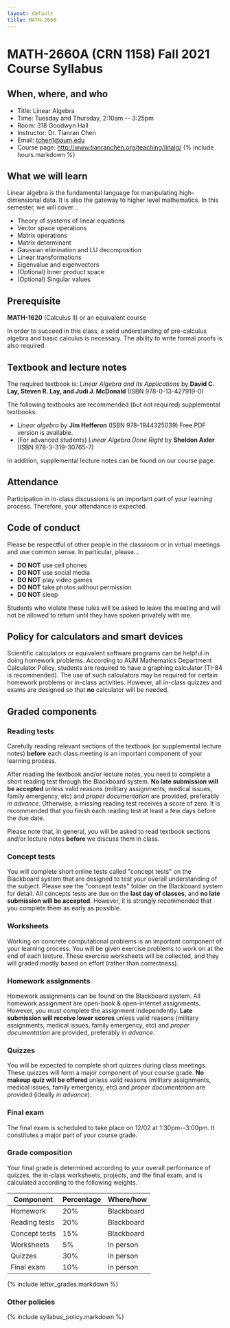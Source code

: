 ```yaml
---
layout: default
title: MATH-2660
---
```


# MATH-2660A (CRN 1158) Fall 2021 Course Syllabus

## When, where, and who

* Title: Linear Algebra
* Time: Tuesday and Thursday, 2:10am -- 3:25pm
* Room: 318 Goodwyn Hall
* Instructor: Dr. Tianran Chen
* Email: <tchen1@aum.edu>
* Course page: <http://www.tianranchen.org/teaching/linalg/>
{% include hours.markdown %}
<!-- {% include appointments.markdown %} -->

<!-- My job is to help you to succeed in this class.
I will be happy to discuss issues related to this course. -->
<!-- In addition to the normal office hours listed above,
alternative meeting time may be arranged
(please give me at least 48hr advanced notice). -->

## What we will learn

Linear algebra is the fundamental language for manipulating high-dimensional data.
It is also the gateway to higher level mathematics.
In this semester, we will cover...

* Theory of systems of linear equations
* Vector space operations
* Matrix operations
* Matrix determinant
* Gaussian elimination and LU decomposition
* Linear transformations
* Eigenvalue and eigenvectors
* (Optional) Inner product space
* (Optional) Singular values

## Prerequisite

__MATH-1620__ (Calculus II) or an equivalent course

In order to succeed in this class,
a solid understanding of pre-calculus algebra
and basic calculus is necessary.
The ability to write formal proofs is also required.

## Textbook and lecture notes

The required textbook is: _Linear Algebra and Its Applications_
by __David C. Lay, Steven R. Lay, and Judi J. McDonald__
(ISBN 978-0-13-427919-0)

The following textbooks are recommended (but not required) supplemental textbooks.

* _Linear algebra_
  by __Jim Hefferon__
  (ISBN 978-1944325039)
  Free PDF version is available.
* (For advanced students) _Linear Algebra Done Right_
  by __Sheldon Axler__
  (ISBN 978-3-319-30765-7)

In addition, supplemental lecture notes
can be found on our course page.

## Attendance

Participation in in-class discussions is an important part
of your learning process.
Therefore, your attendance is expected.

## Code of conduct

Please be respectful of other people in the classroom or in virtual meetings 
and use common sense.
In particular, please...

* __DO NOT__ use cell phones
* __DO NOT__ use social media
* __DO NOT__ play video games
* __DO NOT__ take photos without permission
* __DO NOT__ sleep

Students who violate these rules will be asked to leave the meeting
and will not be allowed to return until they have spoken privately with me.

## Policy for calculators and smart devices

Scientific calculators or equivalent software programs can be helpful in
doing homework problems.
According to AUM Mathematics Department Calculator Policy,
students are required to have a graphing calculator
(TI-84 is recommended).
The use of such calculators may be required for certain homework problems
or in-class activities.
However, all in-class quizzes and exams are designed so that **no** calculator will be needed.
<!-- Therefore calculators or any smart devices with Internet capabilities -->
<!-- are not allowed on any of the quizzes and exams. -->

<!-- ### Instruction method

In this semester, we will adopt a "blended flipped" model.
This means some of the lectures are delivered in _pre-recorded digital form_.
You are expected to watch/read/listen to these lecture and read our textbook.

In addition, you are expected to meet with me either in-person or virtually
(via Zoom) during regular class meetings.
In these meetings, I will answer your question, work on problem with you,
or have other discussions related to this course. -->

## Graded components

### Reading tests

Carefully reading relevant sections of the textbook
(or supplemental lecture notes) **before** each class meeting is
an important component of your learning process.

After reading the textbook and/or lecture notes,
you need to complete a short reading test through the Blackboard system.
__No late submission will be accepted__
unless valid reasons
(military assignments, medical issues, family emergency, etc)
and _proper documentation_ are provided, preferably _in advance_.
Otherwise, a missing reading test receives a score of zero.
It is recommended that you finish each reading test at least a few days
before the due date.

Please note that, in general, you will be asked to read textbook sections
and/or lecture notes **before** we discuss them in class.

<!-- Each reading test allows multiple attempts. -->
<!-- Please see the test descriptions on the Blackboard system for detail. -->

### Concept tests

You will complete short online tests called "concept tests"
on the Blackboard system
that are designed to test your overall understanding of the subject.
Please see the "concept tests" folder on the Blackboard system for detail.
All concepts tests are due on the **last day of classes**,
and __no late submission will be accepted__.
However, it is strongly recommended that you complete them as early as possible.

### Worksheets

Working on concrete computational problems is an important component
of your learning process.
You will be given exercise problems to work on at the end of each lecture.
These exercise worksheets will be collected,
and they will graded mostly based on effort (rather than correctness).

<!-- ### In-class and online quizzes

There will be a short quiz most of the weeks.
our understanding of the material discussed in the previous meeting.
__No makeup quiz will be offered__.
However, a missing quiz may be excused if valid reasons
(military assignments, medical issues, family emergency, etc)
and _proper documentation_ are provided _in advance_.
Otherwise, a missing quiz receives a score of zero. -->

<!-- ### Weekly survey -->

<!-- Each week you will be asked to complete a survey. -->
<!-- __Late submissions will receive lower scores__. -->

<!-- ### Weekly problem sessions / virtual check-in sessions

Each week, you will be required to...

* either attend an in-person problem session
  (place and time listed on the top of this document), or...
* have an one-on-one meeting (virtual check-in session)
  with me via Zoom.
  You can find a link to a scheduling system on my course page
  (and the Blackboard course page)
  with which you can schedule a weekly meeting.

These meetings will give us opportunities to have one-on-one
or close to one-on-one discussions
(in-person problem sessions will not be one-on-one).
In these meetings, we will...

* answer your questions,
* go over problems,
* let you complete worksheets (see below)

Your participation in these meetings (either in-person or virtual)
will be a component in your course grade.
Your attendance in each meeting worth 0.333...% of your course grade. -->

### Homework assignments

Homework assignments can be found on the Blackboard system.
All homework assignment are open-book & open-internet assignments.
However, you must complete the assignment independently.
__Late submission will receive lower scores__
unless valid reasons
(military assignments, medical issues, family emergency, etc)
and _proper documentation_ are provided, preferably _in advance_.

### Quizzes

You will be expected to complete short quizzes during class meetings.
These quizzes will form a major component of your course grade.
__No makeup quiz will be offered__ unless valid reasons
(military assignments, medical issues, family emergency, etc)
and _proper documentation_ are provided (ideally _in advance_).

<!-- Each quiz will provide a list of problems,
**you only need to complete 2 of them**.
Please clearly mark the problems you selected. -->

<!-- Otherwise, a missing quiz receives a score of zero. -->

<!-- In in-person or virtual problem sessions,
you will be given worksheets that contain short problems for you to complete.
There are 20 worksheets in total, you can try to complete each worksheet multiple times,
although you will only have at most one attempt on any worksheet in each problem session.
In each attempt, you can... -->

<!-- * work on problems by yourself under time limit,
  in which case your result will be graded; or
* ask me to show you how to do the problems,
  in which case your result will not be graded. -->

<!-- Note that you will receive slightly different versions of the same problem in each attempt. -->

<!-- In-class practice is a crucially important component of the learning process.
Your in-class worksheets will be _collected and graded_. -->

<!-- ### Projects
Projects are more complicated mathematical problems that will
guide you to gain deeper understanding of the material we learn in class.
They are a major part of your course grade. -->

### Final exam

The final exam is scheduled to take place on 12/02 at 1:30pm--3:00pm.
It constitutes a major part of your course grade.

### Grade composition

Your final grade is determined according to your overall performance of quizzes,
the in-class worksheets, projects, and the final exam,
and is calculated according to the following weights.

| Component          | Percentage | Where/how  |
|--------------------|------------|------------|
| Homework           |   20%      | Blackboard |
| Reading tests      |   20%      | Blackboard |
| Concept tests      |   15%      | Blackboard |
| Worksheets         |    5%      | In person  |
| Quizzes            |   30%      | In person  |
| Final exam         |   10%      | In person  |

{% include letter_grades.markdown %}

### Other policies

{% include syllabus_policy.markdown %}

<!-- ### Calendar
Below is the tentative schedule, and it may not reflect changes announced in class.
The instructor reserves the right to adjust the policies outlined in this course syllabus.
All changes will be clearly communicated to the students in class.

<iframe src="https://calendar.google.com/calendar/embed?showTitle=0&amp;showNav=0&amp;showDate=0&amp;showCalendars=0&amp;showTz=0&amp;mode=AGENDA&amp;height=1200&amp;wkst=1&amp;bgcolor=%23ffffff&amp;src=qlsurb5gsna1hslnokeu39963g%40group.calendar.google.com&amp;color=%2342104A&amp;ctz=America%2FChicago" style="border:solid 1px #777" width="800" height="1200" frameborder="0" scrolling="no"></iframe> -->
